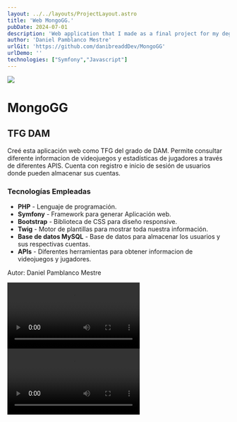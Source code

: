 ```yaml
---
layout: ../../layouts/ProjectLayout.astro
title: 'Web MongoGG.'
pubDate: 2024-07-01
description: 'Web application that I made as a final project for my degree in DAM.'
author: 'Daniel Pamblanco Mestre'
urlGit: 'https://github.com/danibreaddDev/MongoGG'
urlDemo: ''
technologies: ["Symfony","Javascript"]
---
```

<div class="max-w-4xl mx-auto p-6 rounded-lg shadow-md">
  
  <!-- Imagen centrada -->
  <div class="flex justify-center mb-6">
    <img src="/mongoGG.png" class="rounded-lg shadow-lg w-[300px]">
  </div>
  
  <!-- Título principal -->
  <h1 class="text-2xl sm:text-4xl lg:text-6xl font-bold dark:text-gray-50 mb-4 text-center">
MongoGG  </h1>
  
  <!-- Subtítulo -->
  <h2 class="text-lg sm:text-2xl lg:text-4xl font-semibold dark:text-gray-50 mb-6 text-center">
    TFG DAM
  </h2>
  
  <!-- Descripción del proyecto -->
  <p class="text-sm sm:text-base lg:text-lg dark:text-gray-50 mb-8 leading-relaxed text-justify">
    Creé esta aplicación web como TFG del grado de DAM. Permite consultar diferente informacion de videojuegos y estadísticas de jugadores a través de diferentes APIS. Cuenta con registro e inicio de sesión de usuarios donde pueden almacenar sus cuentas. 
  </p>
  
  <!-- Tecnologías utilizadas -->
  <div class="mb-8">
    <h3 class="text-lg sm:text-2xl lg:text-4xl font-semibold dark:text-gray-50 mb-4">Tecnologías Empleadas</h3>
    <ul class="list-disc list-inside pl-5 space-y-2 dark:text-gray-50">
      <li><strong>PHP</strong> - Lenguaje de programación.</li>
      <li><strong>Symfony</strong> - Framework para generar Aplicación web.</li>
      <li><strong>Bootstrap</strong> - Biblioteca de CSS para diseño responsive.</li>
      <li><strong>Twig</strong> - Motor de plantillas para mostrar toda nuestra información.</li>
      <li><strong>Base de datos MySQL</strong> - Base de datos para almacenar los usuarios y sus respectivas cuentas.</li>
            <li><strong>APIs</strong> - Diferentes herramientas para obtener informacion de videojuegos y jugadores.</li>


  </ul>
  </div>
  
  <!-- Autor -->
  <p class="text-right text-sm dark:text-gray-50">Autor: Daniel Pamblanco Mestre</p>
   <video controls class="mt-5">
  <source src="/web.mp4" type="video/mp4">
  </video>
  <video controls class="mt-5">
  <source src="/autenticacion.mkv" type="video/mp4">
  </video>
</div>